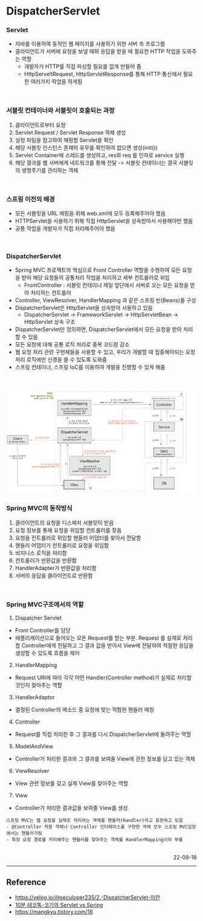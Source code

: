 # DispatcherServlet

### Servlet
- 자바를 이용하여 동적인 웹 페이지를 사용하기 위한 서버 측 프로그램
- 클라이언트가 서버에 요청을 보낼 때와 응답을 받을 때 필요한 HTTP 작업을 도와주는 역할
    - 개발자가 HTTP를 직접 파싱할 필요를 없게 만들어 줌
    - HttpServeltRequest, HttpServletResponse를 통해 HTTP 통신에서 필요한 여러가지 작업을 하게됨

<br>

### 서블릿 컨테이너와 서블릿이 호출되는 과정
1. 클라이언트로부터 요청
2. Servlet Request / Servlet Response 객체 생성
3. 설정 파일을 참고하여 매핑할 Servlet을 확인
4. 해당 서블릿 인스턴스 존재의 유무를 확인하여 없으면 생성(init())
5. Servlet Container에 스레드를 생성하고, res와 req 를 인자로 service 실행
6. 해당 결과를 웹 서버에게 네트워크를 통해 전달
-> 서블릿 컨테이너는 결국 서블릿의 생명주기를 관리하는 객체

<br>

### 스프링 이전의 배경
- 모든 서블릿을 URL 매핑을 위해 web.xml에 모두 등록해주어야 했음
- HTTPServlet을 사용하기 위해 직접 HttpServlet을 상속받아서 사용해야만 했음
- 공통 작업을 개발자가 직접 처리해주어야 했음

<br>

### DispatcherServlet
- Spring MVC 프로젝트의 핵심으로 Front Controller 역할을 수행하여 모든 요청을 받아 해당 요청들의 공통처리 작업을 처리하고 세부 컨트롤러로 위임
    - FrontController : 서블릿 컨테이너 제일 앞단에서 서버로 오는 모든 요청을 받아 처리하는 컨트롤러
- Controller, ViewResolver, HandlerMapping 과 같은 스프링 빈(Beans)을 구성
- DispatcherServlet은 HttpServlet을 상속받아 사용하고 있음
    - DispatcherServlet -> FrameworkServlet -> HttpServletBean -> HttpServlet 상속 구조
- DispatcherServlet만 정의하면, DispatcherServlet에서 모든 요청을 받아 처리할 수 있음
- 모든 요청에 대해 공통 로직 처리로 중복 코드량 감소
- 웹 요청 처리 관련 구현체들을 사용할 수 있고, 우리가 개발할 때 집중해야되는 요청처리 로직에만 신경을 쓸 수 있도록 도와줌
- 스프링 컨테이너, 스프링 IoC를 이용하여 개발을 진행할 수 있게 해줌

<br>

![Spring MVC Flow](./img/spring_process.png)
### Spring MVC의 동작방식
1. 클라이언트의 요청을 디스패처 서블릿이 받음
2. 요청 정보를 통해 요청을 위임할 컨트롤러를 찾음
3. 요청을 컨트롤러로 위임할 핸들러 어댑터를 찾아서 전달함
4. 핸들러 어댑터가 컨트롤러로 요청을 위임함
5. 비지니스 로직을 처리함
6. 컨트롤러가 반환값을 반환함
7. HandlerAdapter가 반환값을 처리함
8. 서버의 응답을 클라이언트로 반환함

<br>

### Spring MVC구조에서의 역할
1. Dispatcher Servlet
- Front Controller를 담당
- 애플리케이션으로 들어오는 모든 Request를 받는 부분. Request 를 실제로 처리할 Controller에게 전달하고 그 결과 값을 받아서 View에 전달하여 적절한 응답을 생성할 수 있도록 흐름을 제어
2. HandlerMapping
- Request URI에 따라 각각 어떤 Handler(Controller method)가 실제로 처리할 것인지 찾아주는 역할
3. HandlerAdaptor
- 결정된 Controller의 메소드 중 요청에 맞는 적합한 핸들러 매칭
4. Controller
- Request를 직접 처리한 후 그 결과를 다시 DispatcherServlet에 돌려주는 역할
5. ModelAndView
- Controller가 처리한 결과와 그 결과를 보여줄 View에 관한 정보를 담고 있는 객체
6. ViewResolver
- View 관련 정보를 갖고 실제 View를 찾아주는 역할
7. View
- Controller가 처리한 결과값을 보여줄 View를 생성
```
스프링 MVC는 웹 요청을 실제로 처리하는 객체를 핸들러(Handler)라고 표현하고 있음
- @Controller 적용 객체나 Controller 인터페이스를 구현한 객체 모두 스프링 MVC입장에서는 핸들러가됨
- 특정 요청 경로를 처리해주는 핸들러를 찾아주는 객체를 HandlerMapping이라 부름
```

<br>

<div style="text-align: right">22-09-18</div>

-------

## Reference
- https://velog.io/@seculoper235/2.-DispatcherServlet-이란
- [10분 테코톡-코기의 Servlet vs Spring](https://www.youtube.com/watch?v=calGCwG_B4Y)
- https://mangkyu.tistory.com/18
